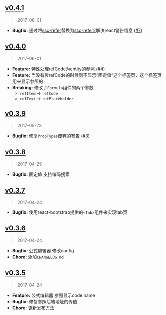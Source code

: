 ## [v0.4.1]
> 2017-06-01

- **Bugfix:** 通过将[ssc-refer](https://github.com/tigerandgirl/ssc-refer)替换为[ssc-refer2](https://github.com/yyssc/ssc-refer2)解决react警告信息 ([#7])

[v0.4.1]: https://github.com/yyssc/ssc-formula/compare/v0.4.0...v0.4.1
[#7]: https://github.com/yyssc/ssc-grid/issues/7

## [v0.4.0]
> 2017-06-01

- **Feature:** 特殊处理refCode为entity的参照 ([#4])
- **Feature:** 当没有传refCode的时候则不显示“固定值”这个标签页，这个标签页用来显示参照的
- **Breaking:** 修改了`Formula`组件的两个参数
  - `refItem` -> `refCode`
  - `refText` -> `refPlaceholder`

[v0.4.0]: https://github.com/yyssc/ssc-formula/compare/v0.3.9...v0.4.0
[#4]: https://github.com/yyssc/ssc-grid/issues/4

## [v0.3.9]
> 2017-05-23

- **Bugfix:** 修复`PropTypes`废弃的警告 ([#3])

[v0.3.9]: https://github.com/yyssc/ssc-formula/compare/v0.3.8...v0.3.9
[#3]: https://github.com/yyssc/ssc-grid/issues/3

## [v0.3.8]
> 2017-04-25

- **Bugfix:** 固定值 支持编码搜索

[v0.3.8]: https://github.com/yyssc/ssc-formula/compare/v0.3.7...v0.3.8

## [v0.3.7]
> 2017-04-24

- **Bugfix:** 使用react-bootstrap提供的`<Tab>`组件来实现tab页

[v0.3.7]: https://github.com/yyssc/ssc-formula/compare/v0.3.6...v0.3.7

## [v0.3.6]
> 2017-04-24

- **Bugfix:** 公式编辑器 修改config
- **Chore:** 添加`CHANGELOG.md`

[v0.3.6]: https://github.com/yyssc/ssc-formula/compare/v0.3.5...v0.3.6

## [v0.3.5]
> 2017-04-24

- **Feature:** 公式编辑器 参照显示code name
- **Bugfix:** 修复参照后端地址的传值
- **Chore:** 更新发布方法

[v0.3.5]: https://github.com/yyssc/ssc-formula/compare/v0.3.4...v0.3.5

